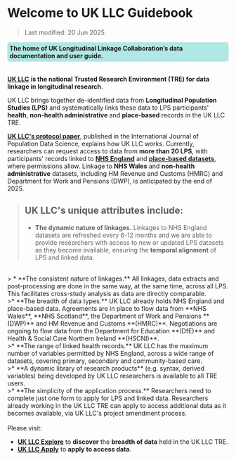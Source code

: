 # Welcome to UK LLC Guidebook
>Last modified: 20 Jun 2025
<div style="background-color: rgba(0, 178, 169, 0.3); padding: 5px; border-radius: 5px;"><strong>The home of UK Longitudinal Linkage Collaboration’s data documentation and user guide.</strong></div>  
<br>


[**UK LLC**](https://ukllc.ac.uk/) **is the national Trusted Research Environment (TRE) for data linkage in longitudinal research**.  

UK LLC brings together de-identified data from **Longitudinal Population Studies (LPS)** and systematically links these data to LPS participants' **health**, **non-health administrative** and **place-based** records in the UK LLC TRE.

[**UK LLC's protocol paper**](https://ijpds.org/article/view/2468/6167), published in the International Journal of Population Data Science, explains how UK LLC works. Currently, researchers can request access to data from **more than 20 LPS**, with participants' records linked to [**NHS England**](../docs/linked_health_data/NHS_England/NHSE_intro.md) and [**place-based datasets**](../docs/linked_geo_data/Place_based_intro.md), where permissions allow. Linkage to **NHS Wales** and **non-health administrative** datasets, including HM Revenue and Customs (HMRC) and Department for Work and Pensions (DWP), is anticipated by the end of 2025.

>## UK LLC's unique attributes include:  
>* **The dynamic nature of linkages.** Linkages to NHS England datasets are refreshed every 6-12 months and we are able to provide researchers with access to new or updated LPS datasets as they become available, ensuring the **temporal alignment** of LPS and linked data.    
<br>
> * **The consistent nature of linkages.** All linkages, data extracts and post-processing are done in the same way, at the same time, across all LPS. This facilitates cross-study analysis as  data are directly comparable.  
<br>
>* **The breadth of data types.** UK LLC already holds NHS England and place-based data. Agreements are in place to flow data from **NHS Wales**, **NHS Scotland**, the Department of Work and Pensions **(DWP)** and HM Revenue and Customs **(HMRC)**. Negotiations are ongoing to flow data from the Department for Education **(DfE)** and Health & Social Care Northern Ireland **(HSCNI)**.  
<br>
>* **The range of linked health records.** UK LLC has the maximum number of variables permitted by NHS England, across a wide range of datasets, covering primary, secondary and community-based care.  
<br>
>* **A dynamic library of research products** (e.g. syntax, derived variables) being developed by UK LLC researchers is available to all TRE users.   
<br>
>* **The simplicity of the application process.** Researchers need to complete just one form to apply for LPS and linked data. Researchers already working in the UK LLC TRE can apply to access additional data as it becomes available, via UK LLC's project amendment process.   
<br>

<br>
Please  visit:  

*  [**UK LLC Explore**](https://explore.ukllc.ac.uk/) to **discover** the **breadth of data** held in the UK LLC TRE.  
*  [**UK LLC Apply**](https://apply.ukllc.ac.uk/) to **apply to access data**.  
